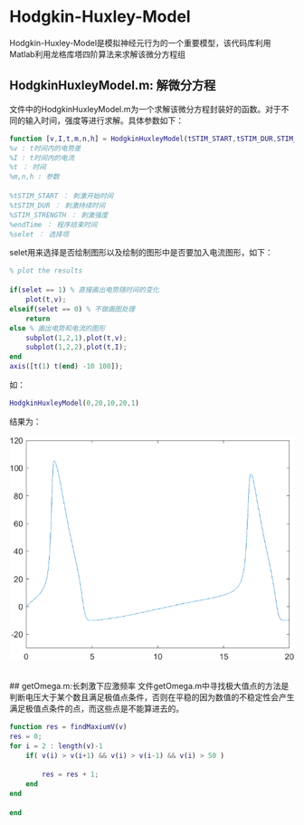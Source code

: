 # Hodgkin-Huxley-Model

​		Hodgkin-Huxley-Model是模拟神经元行为的一个重要模型，该代码库利用Matlab利用龙格库塔四阶算法来求解该微分方程组

## HodgkinHuxleyModel.m: 解微分方程

​		文件中的HodgkinHuxleyModel.m为一个求解该微分方程封装好的函数。对于不同的输入时间，强度等进行求解。具体参数如下：

```matlab
function [v,I,t,m,n,h] = HodgkinHuxleyModel(tSTIM_START,tSTIM_DUR,STIM_STRENGTH,endTime,selet)
%v : t时间内的电势差
%I : t时间内的电流
%t ： 时间
%m,n,h : 参数

%tSTIM_START ： 刺激开始时间
%tSTIM_DUR ： 刺激持续时间
%STIM_STRENGTH ： 刺激强度
%endTime ： 程序结束时间
%selet ： 选择项

```

selet用来选择是否绘制图形以及绘制的图形中是否要加入电流图形，如下：

```matlab
% plot the results

if(selet == 1) % 直接画出电势随时间的变化
    plot(t,v);
elseif(selet == 0) % 不做画图处理
    return   
else % 画出电势和电流的图形
    subplot(1,2,1),plot(t,v);
    subplot(1,2,2),plot(t,I);
end
axis([t(1) t(end) -10 100]);
```
如：
```matlab
HodgkinHuxleyModel(0,20,10,20,1)
```
结果为：<br><br>
![1](https://raw.githubusercontent.com/Tikmoing/Hodgkin-Huxley-Model/main/png/1.png)


<br>
## getOmega.m:长刺激下应激频率
文件getOmega.m中寻找极大值点的方法是判断电压大于某个数且满足极值点条件，否则在平稳的因为数值的不稳定性会产生满足极值点条件的点，而这些点是不能算进去的。

```matlab
function res = findMaxiumV(v)
res = 0;
for i = 2 : length(v)-1
    if( v(i) > v(i+1) && v(i) > v(i-1) && v(i) > 50 )

        res = res + 1;
    end
end

end
```

